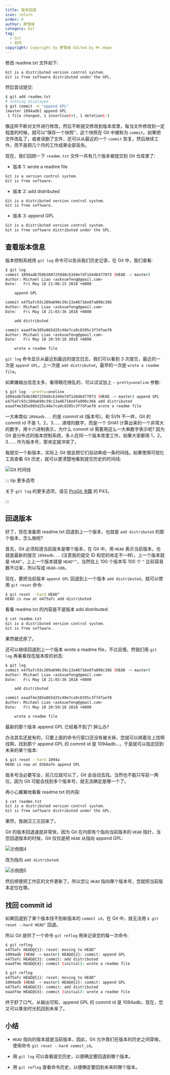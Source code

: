 ```yaml
---
title: 版本回退
icon: return
order: 6
author: 廖雪峰
category: Git
tag:
  - Git
  - 软件
copyright: Copyright by 廖雪峰 Edited by Mr.Hope
---
```


修改 readme.txt 文件如下:

```md
Git is a distributed version control system.
Git is free software distributed under the GPL.
```

然后尝试提交:

```sh
$ git add readme.txt
# nothing displayed
$ git commit -m "append GPL"
[master 1094adb] append GPL
 1 file changed, 1 insertion(+), 1 deletion(-)
```

像这样不断对文件进行修改，然后不断提交修改到版本库里，每当文件修改到一定程度的时候，就可以“保存一个快照”，这个快照在 Git 中被称为 `commit`。如果把文件改乱了，或者误删了文件，还可以从最近的一个 `commit` 恢复，然后继续工作，而不是把几个月的工作成果全部丢失。

现在，我们回顾一下 `readme.txt` 文件一共有几个版本被提交到 Git 仓库里了:

- 版本 1: wrote a readme file

```md
Git is a version control system.
Git is free software.
```

- 版本 2: add distributed

```md
Git is a distributed version control system.
Git is free software.
```

- 版本 3: append GPL

```md
Git is a distributed version control system.
Git is free software distributed under the GPL.
```

## 查看版本信息

版本控制系统用 `git log` 命令可以告诉我们历史记录，在 Git 中，我们查看:

```sh
$ git log
commit 1094adb7b9b3807259d8cb349e7df1d4d6477073 (HEAD -> master)
Author: Michael Liao <askxuefeng@gmail.com>
Date:   Fri May 18 21:06:15 2018 +0800

    append GPL

commit e475afc93c209a690c39c13a46716e8fa000c366
Author: Michael Liao <askxuefeng@gmail.com>
Date:   Fri May 18 21:03:36 2018 +0800

    add distributed

commit eaadf4e385e865d25c48e7ca9c8395c3f7dfaef0
Author: Michael Liao <askxuefeng@gmail.com>
Date:   Fri May 18 20:59:18 2018 +0800

    wrote a readme file
```

`git log` 命令显示从最近到最远的提交日志，我们可以看到 3 次提交，最近的一次是 `append GPL`，上一次是 `add distributed`，最早的一次是 `wrote a readme file`。

如果嫌输出信息太多，看得眼花缭乱的，可以试试加上 `--pretty=oneline` 参数:

```sh
$ git log --pretty=oneline
1094adb7b9b3807259d8cb349e7df1d4d6477073 (HEAD -> master) append GPL
e475afc93c209a690c39c13a46716e8fa000c366 add distributed
eaadf4e385e865d25c48e7ca9c8395c3f7dfaef0 wrote a readme file
```

一大串类似 `1094adb...` 的是 commit id (版本号)，和 SVN 不一样，Git 的 commit id 不是 1，2，3…… 递增的数字，而是一个 SHA1 计算出来的一个非常大的数字，用十六进制表示，为什么 commit id 需要用这么一大串数字表示呢? 因为 Git 是分布式的版本控制系统，多人在同一个版本库里工作，如果大家都用 1，2，3…… 作为版本号，那肯定就冲突了。

每提交一个新版本，实际上 Git 就会把它们自动串成一条时间线。如果使用可视化工具查看 Git 历史，就可以更清楚地看到提交历史的时间线:

![Git 时间线](./assets/timeline.jpg)

::: tip 更多选项

关于 `git log` 的更多选项，请见 [ProGit 书籍](/file/git/progit_v2.1.45.pdf) 的 P43。

:::

## 回退版本

好了，现在准备把 readme.txt 回退到上一个版本，也就是 `add distributed` 的那个版本，怎么做呢?

首先，Git 必须知道当前版本是哪个版本，在 Git 中，用 `HEAD` 表示当前版本，也就是最新的提交 `1094adb...` (注意我的提交 ID 和您的肯定不一样)，上一个版本就是 `HEAD^`，上上一个版本就是 `HEAD^^`，当然往上 100 个版本写 100 个 `^` 比较容易数不过来，所以写成 `HEAD~100`。

现在，要把当前版本 `append GPL` 回退到上一个版本 `add distributed`，就可以使用 `git reset` 命令:

```sh
$ git reset --hard HEAD^
HEAD is now at e475afc add distributed
```

看看 readme.txt 的内容是不是版本 add distributed:

```sh
$ cat readme.txt
Git is a distributed version control system.
Git is free software.
```

果然被还原了。

还可以继续回退到上一个版本 wrote a readme file，不过且慢，然我们用 `git log` 再看看现在版本库的状态:

```sh
$ git log
commit e475afc93c209a690c39c13a46716e8fa000c366 (HEAD -> master)
Author: Michael Liao <askxuefeng@gmail.com>
Date:   Fri May 18 21:03:36 2018 +0800

    add distributed

commit eaadf4e385e865d25c48e7ca9c8395c3f7dfaef0
Author: Michael Liao <askxuefeng@gmail.com>
Date:   Fri May 18 20:59:18 2018 +0800

    wrote a readme file
```

最新的那个版本 append GPL 已经看不到了! 肿么办?

办法其实还是有的，只要上面的命令行窗口还没有被关掉，您就可以顺着往上找啊找啊，找到那个 append GPL 的 commit id 是 1094adb...，于是就可以指定回到未来的某个版本:

```sh
$ git reset --hard 1094a
HEAD is now at 83b0afe append GPL
```

版本号没必要写全，前几位就可以了，Git 会自动去找。当然也不能只写前一两位，因为 Git 可能会找到多个版本号，就无法确定是哪一个了。

再小心翼翼地看看 readme.txt 的内容:

```sh
$ cat readme.txt
Git is a distributed version control system.
Git is free software distributed under the GPL.
```

果然，我胡汉三又回来了。

Git 的版本回退速度非常快，因为 Git 在内部有个指向当前版本的 `HEAD` 指针，当您回退版本的时候，Git 仅仅是把 `HEAD` 从指向 append GPL:

![示例图4](./assets/git1.jpg)

改为指向 `add distributed`:

![示例图5](./assets/git2.jpg)

然后顺便把工作区的文件更新了。所以您让 `HEAD` 指向哪个版本号，您就把当前版本定位在哪。

## 找回 commit id

如果回退到了某个版本找不到新版本的 `commit id`，在 Git 中，就无法用 `$ git reset --hard HEAD^` 回退。

所以 Git 提供了一个命令 `git reflog` 用来记录您的每一次命令:

```sh
$ git reflog
e475afc HEAD@{1}: reset: moving to HEAD^
1094adb (HEAD -> master) HEAD@{2}: commit: append GPL
e475afc HEAD@{3}: commit: add distributed
eaadf4e HEAD@{4}: commit (initial): wrote a readme file
```

```sh
$ git reflog
e475afc HEAD@{1}: reset: moving to HEAD^
1094adb (HEAD -> master) HEAD@{2}: commit: append GPL
e475afc HEAD@{3}: commit: add distributed
eaadf4e HEAD@{4}: commit (initial): wrote a readme file
```

终于舒了口气，从输出可知，append GPL 的 commit id 是 1094adb，现在，您又可以乘坐时光机回到未来了。

## 小结

- `HEAD` 指向的版本就是当前版本，因此，Git 允许我们在版本的历史之间穿梭，使用命令 `git reset --hard commit_id`。

- 用 `git log` 可以查看提交历史，以便确定要回退到哪个版本。

- 用 `git reflog` 查看命令历史，以便确定要回到未来的哪个版本。
